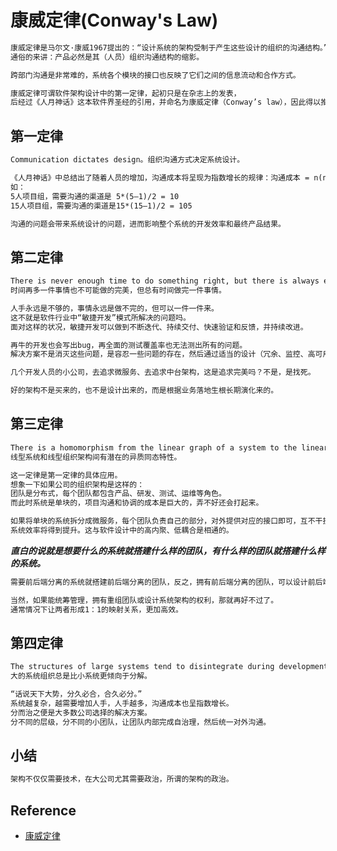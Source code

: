# 康威定律(Conway's Law)
```md
康威定律是马尔文·康威1967提出的：“设计系统的架构受制于产生这些设计的组织的沟通结构。”
通俗的来讲：产品必然是其（人员）组织沟通结构的缩影。
```
```md
跨部门沟通是非常难的，系统各个模块的接口也反映了它们之间的信息流动和合作方式。
```
```md
康威定律可谓软件架构设计中的第一定律，起初只是在杂志上的发表，
后经过《人月神话》这本软件界圣经的引用，并命名为康威定律（Conway’s law），因此得以推广。
```
## 第一定律
```md
Communication dictates design。组织沟通方式决定系统设计。
```
```md
《人月神话》中总结出了随着人员的增加，沟通成本将呈现为指数增长的规律：沟通成本 = n(n-1)/2。
如：
5人项目组，需要沟通的渠道是 5*(5–1)/2 = 10
15人项目组，需要沟通的渠道是15*(15–1)/2 = 105
```
```md
沟通的问题会带来系统设计的问题，进而影响整个系统的开发效率和最终产品结果。
```
## 第二定律
```md
There is never enough time to do something right, but there is always enough time to do it over。
时间再多一件事情也不可能做的完美，但总有时间做完一件事情。
```
```md
人手永远是不够的，事情永远是做不完的，但可以一件一件来。
这不就是软件行业中“敏捷开发”模式所解决的问题吗。
面对这样的状况，敏捷开发可以做到不断迭代、持续交付、快速验证和反馈，并持续改进。
```
```md
再牛的开发也会写出bug，再全面的测试覆盖率也无法测出所有的问题。
解决方案不是消灭这些问题，是容忍一些问题的存在，然后通过适当的设计（冗余、监控、高可用设计）当问题发生时能够快速解决。
```
```md
几个开发人员的小公司，去追求微服务、去追求中台架构，这是追求完美吗？不是，是找死。
```
```md
好的架构不是买来的，也不是设计出来的，而是根据业务落地生根长期演化来的。
```
## 第三定律
```md
There is a homomorphism from the linear graph of a system to the linear graph of its design organization。
线型系统和线型组织架构间有潜在的异质同态特性。
```
```md
这一定律是第一定律的具体应用。
想象一下如果公司的组织架构是这样的：
团队是分布式，每个团队都包含产品、研发、测试、运维等角色。
而此时系统是单块的，项目沟通和协调的成本是巨大的，弄不好还会打起来。
```
```md
如果将单块的系统拆分成微服务，每个团队负责自己的部分，对外提供对应的接口即可，互不干扰。
系统效率将得到提升。这与软件设计中的高内聚、低耦合是相通的。
```
***直白的说就是想要什么的系统就搭建什么样的团队，有什么样的团队就搭建什么样的系统。***
```md
需要前后端分离的系统就搭建前后端分离的团队，反之，拥有前后端分离的团队，可以设计前后端分离的系统。
```
```md
当然，如果能统筹管理，拥有重组团队或设计系统架构的权利，那就再好不过了。
通常情况下让两者形成1：1的映射关系，更加高效。
```
## 第四定律
```md
The structures of large systems tend to disintegrate during development, qualitatively more so than with small systems。
大的系统组织总是比小系统更倾向于分解。
```
```md
“话说天下大势，分久必合，合久必分。”
系统越复杂，越需要增加人手，人手越多，沟通成本也呈指数增长。
分而治之便是大多数公司选择的解决方案。
分不同的层级，分不同的小团队，让团队内部完成自治理，然后统一对外沟通。
```
## 小结
```md
架构不仅仅需要技术，在大公司尤其需要政治，所谓的架构的政治。
```
## Reference
* [康威定律](https://www.toutiao.com/i6746376159396626956/)
